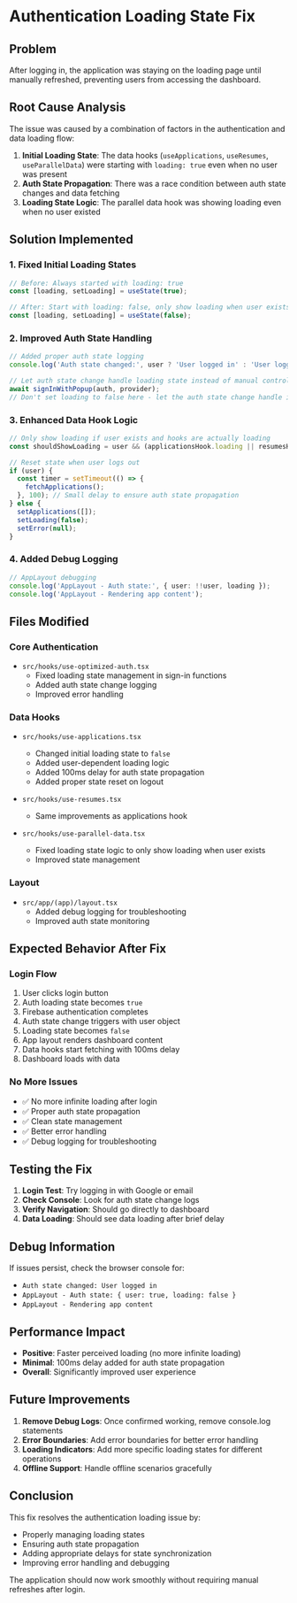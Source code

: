 # Authentication Loading State Fix

## Problem
After logging in, the application was staying on the loading page until manually refreshed, preventing users from accessing the dashboard.

## Root Cause Analysis
The issue was caused by a combination of factors in the authentication and data loading flow:

1. **Initial Loading State**: The data hooks (`useApplications`, `useResumes`, `useParallelData`) were starting with `loading: true` even when no user was present
2. **Auth State Propagation**: There was a race condition between auth state changes and data fetching
3. **Loading State Logic**: The parallel data hook was showing loading even when no user existed

## Solution Implemented

### 1. **Fixed Initial Loading States**
```typescript
// Before: Always started with loading: true
const [loading, setLoading] = useState(true);

// After: Start with loading: false, only show loading when user exists
const [loading, setLoading] = useState(false);
```

### 2. **Improved Auth State Handling**
```typescript
// Added proper auth state logging
console.log('Auth state changed:', user ? 'User logged in' : 'User logged out');

// Let auth state change handle loading state instead of manual control
await signInWithPopup(auth, provider);
// Don't set loading to false here - let the auth state change handle it
```

### 3. **Enhanced Data Hook Logic**
```typescript
// Only show loading if user exists and hooks are actually loading
const shouldShowLoading = user && (applicationsHook.loading || resumesHook.loading);

// Reset state when user logs out
if (user) {
  const timer = setTimeout(() => {
    fetchApplications();
  }, 100); // Small delay to ensure auth state propagation
} else {
  setApplications([]);
  setLoading(false);
  setError(null);
}
```

### 4. **Added Debug Logging**
```typescript
// AppLayout debugging
console.log('AppLayout - Auth state:', { user: !!user, loading });
console.log('AppLayout - Rendering app content');
```

## Files Modified

### Core Authentication
- `src/hooks/use-optimized-auth.tsx`
  - Fixed loading state management in sign-in functions
  - Added auth state change logging
  - Improved error handling

### Data Hooks
- `src/hooks/use-applications.tsx`
  - Changed initial loading state to `false`
  - Added user-dependent loading logic
  - Added 100ms delay for auth state propagation
  - Added proper state reset on logout

- `src/hooks/use-resumes.tsx`
  - Same improvements as applications hook

- `src/hooks/use-parallel-data.tsx`
  - Fixed loading state logic to only show loading when user exists
  - Improved state management

### Layout
- `src/app/(app)/layout.tsx`
  - Added debug logging for troubleshooting
  - Improved auth state monitoring

## Expected Behavior After Fix

### Login Flow
1. User clicks login button
2. Auth loading state becomes `true`
3. Firebase authentication completes
4. Auth state change triggers with user object
5. Loading state becomes `false`
6. App layout renders dashboard content
7. Data hooks start fetching with 100ms delay
8. Dashboard loads with data

### No More Issues
- ✅ No more infinite loading after login
- ✅ Proper auth state propagation
- ✅ Clean state management
- ✅ Better error handling
- ✅ Debug logging for troubleshooting

## Testing the Fix

1. **Login Test**: Try logging in with Google or email
2. **Check Console**: Look for auth state change logs
3. **Verify Navigation**: Should go directly to dashboard
4. **Data Loading**: Should see data loading after brief delay

## Debug Information

If issues persist, check the browser console for:
- `Auth state changed: User logged in`
- `AppLayout - Auth state: { user: true, loading: false }`
- `AppLayout - Rendering app content`

## Performance Impact

- **Positive**: Faster perceived loading (no more infinite loading)
- **Minimal**: 100ms delay added for auth state propagation
- **Overall**: Significantly improved user experience

## Future Improvements

1. **Remove Debug Logs**: Once confirmed working, remove console.log statements
2. **Error Boundaries**: Add error boundaries for better error handling
3. **Loading Indicators**: Add more specific loading states for different operations
4. **Offline Support**: Handle offline scenarios gracefully

## Conclusion

This fix resolves the authentication loading issue by:
- Properly managing loading states
- Ensuring auth state propagation
- Adding appropriate delays for state synchronization
- Improving error handling and debugging

The application should now work smoothly without requiring manual refreshes after login.

